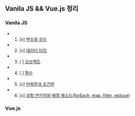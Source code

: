 ## Vanila JS && Vue.js 정리

### Vanila JS

- 1. [x] [변수와 상수](vanilaJS/basic.md)
- 2. [x] [데이터 타입](vanilaJS/DataType.md)
- 3. [ ] [오브젝트](vanilaJS/Object.md)
- 4. [ ] [함수](vanilaJS/Function.md)
- 5. [x] [반복문과 조건문](vanilaJS/Condition_Loop.md)
- 6. [x] [삼항 연산자와 배열 메소드(forEach, map, filter, reduce)](vanilaJS/array_method.md)

### Vue.js
